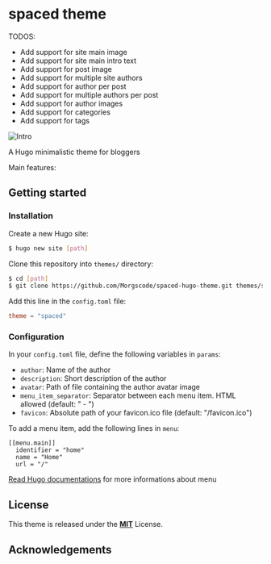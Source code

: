 # spaced theme

TODOS:

- Add support for site main image
- Add support for site main intro text
- Add support for post image
- Add support for multiple site authors
- Add support for author per post
- Add support for multiple authors per post
- Add support for author images
- Add support for categories
- Add support for tags

![Intro](https://github.com/Morgscode/spaced-hugo-theme/blob/master/spaced.png)

A Hugo minimalistic theme for bloggers

Main features:

## Getting started

### Installation

Create a new Hugo site:

```bash
$ hugo new site [path]
```

Clone this repository into `themes/` directory:

```bash
$ cd [path]
$ git clone https://github.com/Morgscode/spaced-hugo-theme.git themes/spaced
```

Add this line in the `config.toml` file:

```toml
theme = "spaced"
```

### Configuration

In your `config.toml` file, define the following variables in `params`:

- `author`: Name of the author
- `description`: Short description of the author
- `avatar`: Path of file containing the author avatar image
- `menu_item_separator`: Separator between each menu item. HTML allowed (default: " - ")
- `favicon`: Absolute path of your favicon.ico file (default: "/favicon.ico")

To add a menu item, add the following lines in `menu`:

```
[[menu.main]]
  identifier = "home"
  name = "Home"
  url = "/"
```

[Read Hugo documentations](https://gohugo.io/content-management/menus/#readout) for more informations about menu

## License

This theme is released under the [**MIT**](/LICENSE.md) License.

## Acknowledgements
